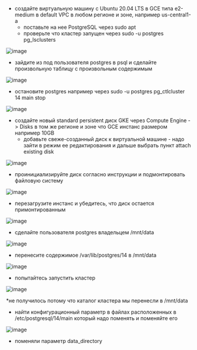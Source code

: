 
* создайте виртуальную машину c Ubuntu 20.04 LTS в GCE типа e2-medium в default VPC в любом регионе и
зоне, например us-central1-a
  * поставьте на нее PostgreSQL через sudo apt
  * проверьте что кластер запущен через sudo -u postgres pg_lsclusters

![image](https://user-images.githubusercontent.com/40095258/233594466-6b4ac00c-e5a9-48b4-bdb7-fa7dfa925779.png)

* зайдите из под пользователя postgres в psql и сделайте произвольную таблицу с произвольным
содержимым

![image](https://user-images.githubusercontent.com/40095258/233596464-6de1c6e8-6020-4079-8f0e-e999061ad919.png)

* остановите postgres например через sudo -u postgres pg_ctlcluster 14 main stop

![image](https://user-images.githubusercontent.com/40095258/233598674-9c08cc72-8c53-4a13-ac38-7777f7404ea4.png)

* создайте новый standard persistent диск GKE через Compute Engine -> Disks в том же регионе и зоне что
GCE инстанс размером например 10GB
  * добавьте свеже-созданный диск к виртуальной машине - надо зайти в режим ее редактирования и
дальше выбрать пункт attach existing disk

![image](https://user-images.githubusercontent.com/40095258/233601321-a4e8a50f-98ea-4f68-b13f-23e0eb3096b8.png)

* проинициализируйте диск согласно инструкции и подмонтировать файловую систему

![image](https://user-images.githubusercontent.com/40095258/233606454-66b9b367-ca78-4d86-802f-6dbd30799ec5.png)

* перезагрузите инстанс и убедитесь, что диск остается примонтированным

![image](https://user-images.githubusercontent.com/40095258/233607567-55279b1f-60ea-49d0-a5f9-5fe6417952a7.png)

* сделайте пользователя postgres владельцем /mnt/data

![image](https://user-images.githubusercontent.com/40095258/233607988-39ae5e1c-cb13-452e-a707-33a9722e7cd7.png)

* перенесите содержимое /var/lib/postgres/14 в /mnt/data

![image](https://user-images.githubusercontent.com/40095258/233608789-9c5f99db-c549-4fcb-8826-10efa78c543e.png)

* попытайтесь запустить кластер

![image](https://user-images.githubusercontent.com/40095258/233608982-b4f3affd-d3f4-4a5b-b6c7-11a1c3c0d0b9.png)

*не получилось потому что каталог кластера мы перенесли в /mnt/data

* найти конфигурационный параметр в файлах расположенных в /etc/postgresql/14/main
который надо поменять и поменяйте его

![image](https://user-images.githubusercontent.com/40095258/233609984-9cdc9dea-d10d-4606-a09b-519244e984cd.png)

* поменяли параметр data_directory



 






